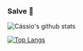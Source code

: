 ### Salve 👋

<!--
**cassiokineipe/cassiokineipe** is a ✨ _special_ ✨ repository because its `README.md` (this file) appears on your GitHub profile.

Here are some ideas to get you started:

- 🔭 I’m currently working on ...
- 🌱 I’m currently learning ...
- 👯 I’m looking to collaborate on ...
- 🤔 I’m looking for help with ...
- 💬 Ask me about ...
- 📫 How to reach me: ...
- 😄 Pronouns: ...
- ⚡ Fun fact: ...
-->


![Cássio's github stats](https://github-readme-stats.vercel.app/api?username=cassiokineipe&show_icons=true&theme=tokyonight)


[![Top Langs](https://github-readme-stats.vercel.app/api/top-langs/?username=cassiokineipe&amp;theme=dark)](https://github.com/cassiokineipe/github-readme-stats)






